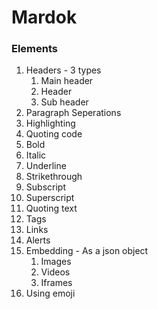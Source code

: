 # Mardok

### Elements

1. Headers - 3 types
    1. Main header
    2. Header
    3. Sub header
2. Paragraph Seperations
3. Highlighting
4. Quoting code
5. Bold
6. Italic
7. Underline
8. Strikethrough
9. Subscript
10. Superscript
11. Quoting text
12. Tags
13. Links
14. Alerts
15. Embedding - As a json object
    1. Images
    2. Videos
    3. Iframes
15. Using emoji
